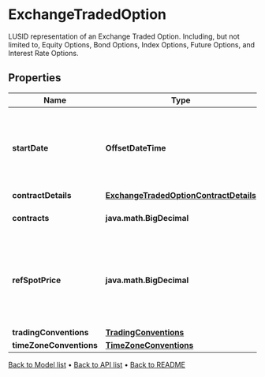

# ExchangeTradedOption

LUSID representation of an Exchange Traded Option. Including, but not limited to, Equity Options, Bond Options, Index Options, Future Options, and Interest Rate Options.

## Properties

| Name | Type | Description | Notes |
|------------ | ------------- | ------------- | -------------|
|**startDate** | **OffsetDateTime** | The start date of the instrument. This is normally synonymous with the trade-date. |  |
|**contractDetails** | [**ExchangeTradedOptionContractDetails**](ExchangeTradedOptionContractDetails.md) |  |  |
|**contracts** | **java.math.BigDecimal** | The number of contracts held. |  |
|**refSpotPrice** | **java.math.BigDecimal** | The reference spot price for the option at which the contract was entered into. |  |
|**tradingConventions** | [**TradingConventions**](TradingConventions.md) |  |  [optional] |
|**timeZoneConventions** | [**TimeZoneConventions**](TimeZoneConventions.md) |  |  [optional] |



[Back to Model list](../README.md#documentation-for-models) &#8226; [Back to API list](../README.md#documentation-for-api-endpoints) &#8226; [Back to README](../README.md)


